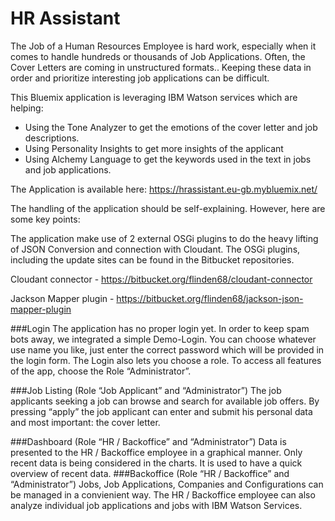 HR Assistant
===================


The Job of a Human Resources Employee is hard work, especially when it comes to handle hundreds or thousands of Job Applications.
Often, the Cover Letters are coming in unstructured formats.. Keeping these data in order and prioritize interesting job applications can be difficult.

This Bluemix application is leveraging IBM Watson services which are helping:
* Using the Tone Analyzer to get the emotions of the cover letter and job descriptions.
* Using Personality Insights to get more insights of the applicant
* Using Alchemy Language to get the keywords used in the text in jobs and job applications.

The Application is available here: https://hrassistant.eu-gb.mybluemix.net/

The handling of the application should be self-explaining. However, here are some key points:

The application make use of 2 external OSGi plugins to do the heavy lifting of JSON Conversion and connection with Cloudant.
The OSGi plugins, including the update sites can be found in the Bitbucket repositories.

Cloudant connector - https://bitbucket.org/flinden68/cloudant-connector

Jackson Mapper plugin - https://bitbucket.org/flinden68/jackson-json-mapper-plugin 

###Login
The application has no proper login yet. In order to keep spam bots away, we integrated a simple Demo-Login. You can choose whatever use name you like, just enter the correct password which will be provided in the login form.
The Login also lets you choose a role. To access all features of the app, choose the Role “Administrator”.
 

###Job Listing (Role “Job Applicant” and “Administrator”)
The job applicants seeking a job can browse and search for available job offers. By pressing “apply” the job applicant can enter and submit his personal data and most important: the cover letter.
 

###Dashboard (Role “HR / Backoffice” and “Administrator”)
Data is presented to the HR / Backoffice employee in a graphical manner. Only recent data is being considered in the charts. It is used to have a quick overview of recent data.
###Backoffice (Role “HR / Backoffice” and “Administrator”)
Jobs, Job Applications, Companies and Configurations can be managed in a convienient way. The HR / Backoffice employee can also analyze individual job applications and jobs with IBM Watson Services.
